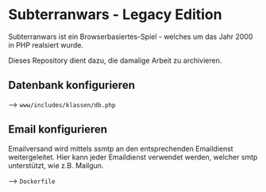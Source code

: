 # Subterranwars - Legacy Edition

Subterranwars ist ein Browserbasiertes-Spiel  - welches um das Jahr 2000 in PHP realsiert wurde.

Dieses Repository dient dazu, die damalige Arbeit zu archivieren.


## Datenbank konfigurieren

--> `www/includes/klassen/db.php`

## Email konfigurieren

Emailversand wird mittels ssmtp an den entsprechenden Emaildienst weitergeleitet.
Hier kann jeder Emaildienst verwendet werden, welcher smtp unterstützt, wie z.B. Mailgun.

--> `Dockerfile`

